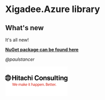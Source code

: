 ﻿# Xigadee.Azure library

## What's new

It's all new!

**[NuGet package can be found here](https://www.nuget.org/packages/Xigadee.Azure)**


_@paulstancer_

![Hitachi](../../docs/hitachi.png)
